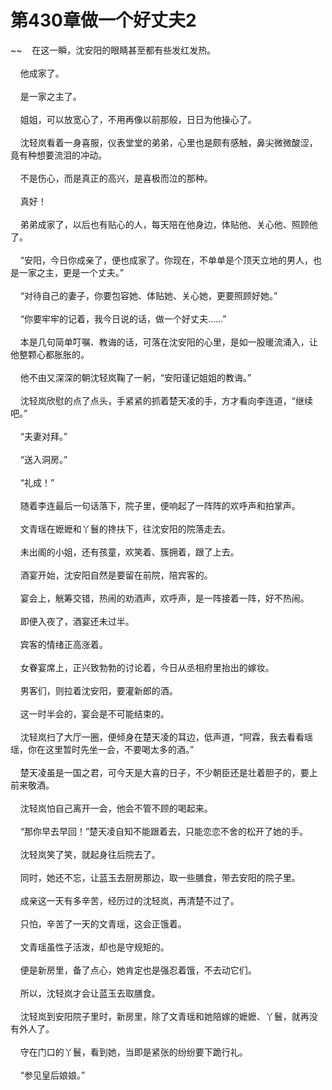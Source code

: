 # 第430章做一个好丈夫2
~~&nbsp;&nbsp;&nbsp;&nbsp;在这一瞬，沈安阳的眼睛甚至都有些发红发热。<br><br>&nbsp;&nbsp;&nbsp;&nbsp;他成家了。<br><br>&nbsp;&nbsp;&nbsp;&nbsp;是一家之主了。<br><br>&nbsp;&nbsp;&nbsp;&nbsp;姐姐，可以放宽心了，不用再像以前那般，日日为他操心了。<br><br>&nbsp;&nbsp;&nbsp;&nbsp;沈轻岚看着一身喜服，仪表堂堂的弟弟，心里也是颇有感触，鼻尖微微酸涩，竟有种想要流泪的冲动。<br><br>&nbsp;&nbsp;&nbsp;&nbsp;不是伤心，而是真正的高兴，是喜极而泣的那种。<br><br>&nbsp;&nbsp;&nbsp;&nbsp;真好！<br><br>&nbsp;&nbsp;&nbsp;&nbsp;弟弟成家了，以后也有贴心的人，每天陪在他身边，体贴他、关心他、照顾他了。<br><br>&nbsp;&nbsp;&nbsp;&nbsp;“安阳，今日你成亲了，便也成家了。你现在，不单单是个顶天立地的男人，也是一家之主，更是一个丈夫。”<br><br>&nbsp;&nbsp;&nbsp;&nbsp;“对待自己的妻子，你要包容她、体贴她、关心她，更要照顾好她。”<br><br>&nbsp;&nbsp;&nbsp;&nbsp;“你要牢牢的记着，我今日说的话，做一个好丈夫……”<br><br>&nbsp;&nbsp;&nbsp;&nbsp;本是几句简单叮嘱、教诲的话，可落在沈安阳的心里，是如一股暖流涌入，让他整颗心都胀胀的。<br><br>&nbsp;&nbsp;&nbsp;&nbsp;他不由又深深的朝沈轻岚鞠了一躬，“安阳谨记姐姐的教诲。”<br><br>&nbsp;&nbsp;&nbsp;&nbsp;沈轻岚欣慰的点了点头，手紧紧的抓着楚天凌的手，方才看向李连道，“继续吧。”<br><br>&nbsp;&nbsp;&nbsp;&nbsp;“夫妻对拜。”<br><br>&nbsp;&nbsp;&nbsp;&nbsp;“送入洞房。”<br><br>&nbsp;&nbsp;&nbsp;&nbsp;“礼成！”<br><br>&nbsp;&nbsp;&nbsp;&nbsp;随着李连最后一句话落下，院子里，便响起了一阵阵的欢呼声和拍掌声。<br><br>&nbsp;&nbsp;&nbsp;&nbsp;文青瑶在嬷嬷和丫鬟的搀扶下，往沈安阳的院落走去。<br><br>&nbsp;&nbsp;&nbsp;&nbsp;未出阁的小姐，还有孩童，欢笑着、簇拥着，跟了上去。<br><br>&nbsp;&nbsp;&nbsp;&nbsp;酒宴开始，沈安阳自然是要留在前院，陪宾客的。<br><br>&nbsp;&nbsp;&nbsp;&nbsp;宴会上，觥筹交错，热闹的劝酒声，欢呼声，是一阵接着一阵，好不热闹。<br><br>&nbsp;&nbsp;&nbsp;&nbsp;即便入夜了，酒宴还未过半。<br><br>&nbsp;&nbsp;&nbsp;&nbsp;宾客的情绪正高涨着。<br><br>&nbsp;&nbsp;&nbsp;&nbsp;女眷宴席上，正兴致勃勃的讨论着，今日从丞相府里抬出的嫁妆。<br><br>&nbsp;&nbsp;&nbsp;&nbsp;男客们，则拉着沈安阳，要灌新郎的酒。<br><br>&nbsp;&nbsp;&nbsp;&nbsp;这一时半会的，宴会是不可能结束的。<br><br>&nbsp;&nbsp;&nbsp;&nbsp;沈轻岚扫了大厅一圈，便倾身在楚天凌的耳边，低声道，“阿霖，我去看看瑶瑶，你在这里暂时先坐一会，不要喝太多的酒。”<br><br>&nbsp;&nbsp;&nbsp;&nbsp;楚天凌虽是一国之君，可今天是大喜的日子，不少朝臣还是壮着胆子的，要上前来敬酒。<br><br>&nbsp;&nbsp;&nbsp;&nbsp;沈轻岚怕自己离开一会，他会不管不顾的喝起来。<br><br>&nbsp;&nbsp;&nbsp;&nbsp;“那你早去早回！”楚天凌自知不能跟着去，只能恋恋不舍的松开了她的手。<br><br>&nbsp;&nbsp;&nbsp;&nbsp;沈轻岚笑了笑，就起身往后院去了。<br><br>&nbsp;&nbsp;&nbsp;&nbsp;同时，她还不忘，让蓝玉去厨房那边，取一些膳食，带去安阳的院子里。<br><br>&nbsp;&nbsp;&nbsp;&nbsp;成亲这一天有多辛苦，经历过的沈轻岚，再清楚不过了。<br><br>&nbsp;&nbsp;&nbsp;&nbsp;只怕，辛苦了一天的文青瑶，这会正饿着。<br><br>&nbsp;&nbsp;&nbsp;&nbsp;文青瑶虽性子活泼，却也是守规矩的。<br><br>&nbsp;&nbsp;&nbsp;&nbsp;便是新房里，备了点心，她肯定也是强忍着饿，不去动它们。<br><br>&nbsp;&nbsp;&nbsp;&nbsp;所以，沈轻岚才会让蓝玉去取膳食。<br><br>&nbsp;&nbsp;&nbsp;&nbsp;沈轻岚到安阳院子里时，新房里，除了文青瑶和她陪嫁的嬷嬷、丫鬟，就再没有外人了。<br><br>&nbsp;&nbsp;&nbsp;&nbsp;守在门口的丫鬟，看到她，当即是紧张的纷纷要下跪行礼。<br><br>&nbsp;&nbsp;&nbsp;&nbsp;“参见皇后娘娘。”<br><br>
                    

<script>_fwqdsqadxfw()</script>
<div><script>_dfwf1dw();</script></div>
<div><script>_dfwf1agdw();</script></div>
                
